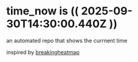 # time_now is (( 2025-09-30T14:30:00.440Z ))

an automated repo that shows the currnent time

inspired by [breakingheatmap](https://github.com/breakingheatmap/breakingheatmap)